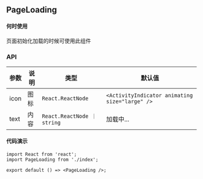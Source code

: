 ## PageLoading

#### 何时使用

页面初始化加载的时候可使用此组件

### API

| 参数            | 说明                               | 类型                         | 默认值 |
| --------------- | ---------------------------------- | ---------------------------- | ------ |
| icon           | 图标                         | `React.ReactNode`                    |   `<ActivityIndicator animating size="large" />`  |
| text           | 内容                          | `React.ReactNode ｜ string`          | 加载中...   |


#### 代码演示

```tsx
import React from 'react';
import PageLoading from './index';

export default () => <PageLoading />;
```
